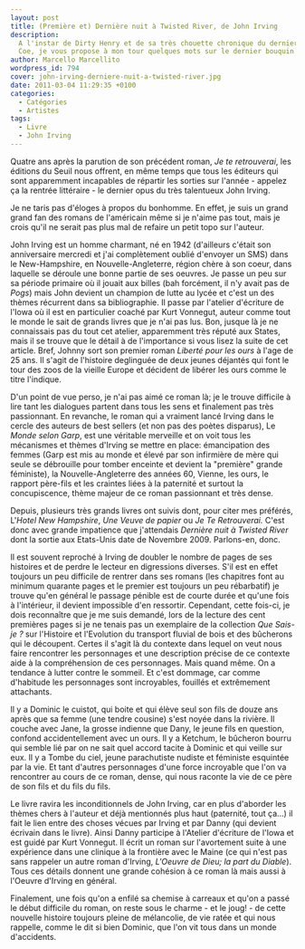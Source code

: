```yaml
---
layout: post
title: (Première et) Dernière nuit à Twisted River, de John Irving
description:
  A l'instar de Dirty Henry et de sa très chouette chronique du dernier roman de
  Coe, je vous propose à mon tour quelques mots sur le dernier bouquin d'Irving.
author: Marcello Marcellito
wordpress_id: 794
cover: john-irving-derniere-nuit-a-twisted-river.jpg
date: 2011-03-04 11:29:35 +0100
categories:
  - Catégories
  - Artistes
tags:
  - Livre
  - John Irving
---
```


Quatre ans après la parution de son précédent roman, _Je te retrouverai_, les
éditions du Seuil nous offrent, en même temps que tous les éditeurs qui sont
apparemment incapables de répartir les sorties sur l'année - appelez ça la
rentrée littéraire - le dernier opus du très talentueux John Irving.

Je ne taris pas d'éloges à propos du bonhomme. En effet, je suis un grand grand
fan des romans de l'américain même si je n'aime pas tout, mais je crois qu'il ne
serait pas plus mal de refaire un petit topo sur l'auteur.

John Irving est un homme charmant, né en 1942 (d'ailleurs c'était son
anniversaire mercredi et j'ai complètement oublié d'envoyer un SMS) dans le
New-Hampshire, en Nouvelle-Angleterre, région chère à son coeur, dans laquelle
se déroule une bonne partie de ses oeuvres. Je passe un peu sur sa période
primaire où il jouait aux billes (bah forcément, il n'y avait pas de _Pogs_)
mais John devient un champion de lutte au lycée et c'est un des thèmes récurrent
dans sa bibliographie. Il passe par l'atelier d'écriture de l'Iowa où il est en
particulier coaché par Kurt Vonnegut, auteur comme tout le monde le sait de
grands livres que je n'ai pas lus. Bon, jusque là je ne connaissais pas du tout
cet atelier, apparemment très réputé aux States, mais il se trouve que le détail
à de l'importance si vous lisez la suite de cet article. Bref, Johnny sort son
premier roman _Liberté pour les ours_ à l'age de 25 ans. Il s'agit de l'histoire
deglinguée de deux jeunes déjantés qui font le tour des zoos de la vieille
Europe et décident de libérer les ours comme le titre l'indique.

D'un point de vue perso, je n'ai pas aimé ce roman là; je le trouve difficile à
lire tant les dialogues partent dans tous les sens et finalement pas très
passionnant. En revanche, le roman qui a vraiment lancé Irving dans le cercle
des auteurs de best sellers (et non pas des poètes disparus), Le _Monde selon
Garp_, est une véritable merveille et on voit tous les mécanismes et thèmes
d'Irving se mettre en place: émancipation des femmes (Garp est mis au monde et
élevé par son infirmière de mère qui seule se débrouille pour tomber enceinte et
devient la "première" grande féministe), la Nouvelle-Angleterre des années 60,
Vienne, les ours, le rapport père-fils et les craintes liées à la paternité et
surtout la concupiscence, thème majeur de ce roman passionnant et très dense.

Depuis, plusieurs très grands livres ont suivis dont, pour citer mes préférés,
L'_Hotel New Hampshire_, _Une Veuve de papier_ ou _Je Te Retrouverai._ C'est
donc avec grande impatience que j'attendais _Dernière nuit à Twisted River_ dont
la sortie aux Etats-Unis date de Novembre 2009. Parlons-en, donc.

Il est souvent reproché à Irving de doubler le nombre de pages de ses histoires
et de perdre le lecteur en digressions diverses. S'il est en effet toujours un
peu difficile de rentrer dans ses romans (les chapitres font au minimum quarante
pages et le premier est toujours un peu rébarbatif) je trouve qu'en général le
passage pénible est de courte durée et qu'une fois à l'intérieur, il devient
impossible d'en ressortir. Cependant, cette fois-ci, je dois reconnaître que je
me suis demandé, lors de la lecture des cent premières pages si je ne tenais pas
un exemplaire de la collection _Que Sais-je ?_ sur l'Histoire et l'Evolution du
transport fluvial de bois et des bûcherons qui le découpent. Certes il s'agit là
du contexte dans lequel on veut nous faire rencontrer les personnages et une
description précise de ce contexte aide à la compréhension de ces personnages.
Mais quand même. On a tendance à lutter contre le sommeil. Et c'est dommage, car
comme d'habitude les personnages sont incroyables, fouillés et extrêmement
attachants.

Il y a Dominic le cuistot, qui boite et qui élève seul son fils de douze ans
après que sa femme (une tendre cousine) s'est noyée dans la rivière. Il couche
avec Jane, la grosse indienne que Dany, le jeune fils en question, confond
accidentellement avec un ours. Il y a Ketchum, le bûcheron bourru qui semble lié
par on ne sait quel accord tacite à Dominic et qui veille sur eux. Il y a Tombe
du ciel, jeune parachutiste nudiste et féministe esquintée par la vie. Et tant
d'autres personnages d'une force incroyable que l'on va rencontrer au cours de
ce roman, dense, qui nous raconte la vie de ce père de son fils et du fils du
fils.

Le livre ravira les inconditionnels de John Irving, car en plus d'aborder les
thèmes chers à l'auteur et déjà mentionnés plus haut (paternité, tout ça…) il
fait le lien entre des choses vécues par Irving et par Danny (qui devient
écrivain dans le livre). Ainsi Danny participe à l'Atelier d'écriture de l'Iowa
et est guidé par Kurt Vonnegut. Il écrit un roman sur l'avortement suite à une
expérience dans une clinique à la frontière avec le Maine (ce qui n'est pas sans
rappeler un autre roman d'Irving, _L'Oeuvre de Dieu; la part du Diable_). Tous
ces détails donnent une grande cohésion à ce roman là mais aussi à l'Oeuvre
d'Irving en général.

Finalement, une fois qu'on a enfilé sa chemise à carreaux et qu'on a passé le
début difficile du roman, on reste sous le charme - et le joug! - de cette
nouvelle histoire toujours pleine de mélancolie, de vie ratée et qui nous
rappelle, comme le dit si bien Dominic, que l'on vit tous dans un monde
d'accidents.
